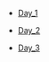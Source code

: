 * [Day_1](https://www.codingninjas.com/studio/problems/node-level_920383?leftPanelTabValue=SUBMISSION)

* [Day_2](https://www.codingninjas.com/studio/problems/left-view-of-a-binary-tree_920519)

* [Day_3](https://leetcode.com/problems/two-sum/)